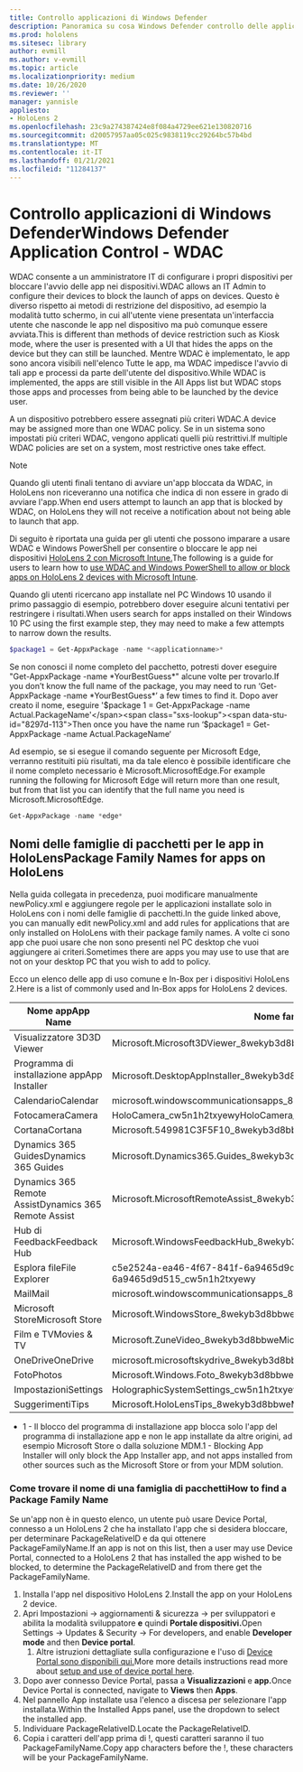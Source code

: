 ```yaml
---
title: Controllo applicazioni di Windows Defender
description: Panoramica su cosa Windows Defender controllo delle applicazioni e su come usarlo per gestire i dispositivi holoLens in realtà mista.
ms.prod: hololens
ms.sitesec: library
author: evmill
ms.author: v-evmill
ms.topic: article
ms.localizationpriority: medium
ms.date: 10/26/2020
ms.reviewer: ''
manager: yannisle
appliesto:
- HoloLens 2
ms.openlocfilehash: 23c9a274387424e8f084a4729ee621e130820716
ms.sourcegitcommit: d20057957aa05c025c9838119cc29264bc57b4bd
ms.translationtype: MT
ms.contentlocale: it-IT
ms.lasthandoff: 01/21/2021
ms.locfileid: "11284137"
---
```

# <span data-ttu-id="8297d-103">Controllo applicazioni di Windows Defender</span><span class="sxs-lookup"><span data-stu-id="8297d-103">Windows Defender Application Control - WDAC</span></span>

<span data-ttu-id="8297d-104">WDAC consente a un amministratore IT di configurare i propri dispositivi per bloccare l'avvio delle app nei dispositivi.</span><span class="sxs-lookup"><span data-stu-id="8297d-104">WDAC allows an IT Admin to configure their devices to block the launch of apps on devices.</span></span> <span data-ttu-id="8297d-105">Questo è diverso rispetto ai metodi di restrizione del dispositivo, ad esempio la modalità tutto schermo, in cui all'utente viene presentata un'interfaccia utente che nasconde le app nel dispositivo ma può comunque essere avviata.</span><span class="sxs-lookup"><span data-stu-id="8297d-105">This is different than methods of device restriction such as Kiosk mode, where  the user is presented with a UI that hides the apps on the device but they can still be launched.</span></span> <span data-ttu-id="8297d-106">Mentre WDAC è implementato, le app sono ancora visibili nell'elenco Tutte le app, ma WDAC impedisce l'avvio di tali app e processi da parte dell'utente del dispositivo.</span><span class="sxs-lookup"><span data-stu-id="8297d-106">While WDAC is implemented, the apps are still visible in the All Apps list but WDAC stops those apps and processes from being able to be launched by the device user.</span></span>

<span data-ttu-id="8297d-107">A un dispositivo potrebbero essere assegnati più criteri WDAC.</span><span class="sxs-lookup"><span data-stu-id="8297d-107">A device may be assigned more than one WDAC policy.</span></span> <span data-ttu-id="8297d-108">Se in un sistema sono impostati più criteri WDAC, vengono applicati quelli più restrittivi.</span><span class="sxs-lookup"><span data-stu-id="8297d-108">If multiple WDAC policies are set on a system, most restrictive ones take effect.</span></span> 

> [!NOTE]
> <span data-ttu-id="8297d-109">Quando gli utenti finali tentano di avviare un'app bloccata da WDAC, in HoloLens non riceveranno una notifica che indica di non essere in grado di avviare l'app.</span><span class="sxs-lookup"><span data-stu-id="8297d-109">When end users attempt to launch an app that is blocked by WDAC, on HoloLens they will not receive a notification about not being able to launch that app.</span></span>

<span data-ttu-id="8297d-110">Di seguito è riportata una guida per gli utenti che possono imparare a usare WDAC e Windows PowerShell per consentire o bloccare le app nei dispositivi [HoloLens 2 con Microsoft Intune.](https://docs.microsoft.com/mem/intune/configuration/custom-profile-hololens)</span><span class="sxs-lookup"><span data-stu-id="8297d-110">The following is a guide for users to learn how to [use WDAC and Windows PowerShell to allow or block apps on HoloLens 2 devices with Microsoft Intune](https://docs.microsoft.com/mem/intune/configuration/custom-profile-hololens).</span></span>

<span data-ttu-id="8297d-111">Quando gli utenti ricercano app installate nel PC Windows 10 usando il primo passaggio di esempio, potrebbero dover eseguire alcuni tentativi per restringere i risultati.</span><span class="sxs-lookup"><span data-stu-id="8297d-111">When users search for apps installed on their Windows 10 PC using the first example step, they may need to make a few attempts to narrow down the results.</span></span>

```powershell
$package1 = Get-AppxPackage -name *<applicationname>*
``` 

<span data-ttu-id="8297d-112">Se non conosci il nome completo del pacchetto, potresti dover eseguire "Get-AppxPackage -name \*YourBestGuess\*" alcune volte per trovarlo.</span><span class="sxs-lookup"><span data-stu-id="8297d-112">If you don’t know the full name of the package, you may need to run ‘Get-AppxPackage -name \*YourBestGuess\*’ a few times to find it.</span></span> <span data-ttu-id="8297d-113">Dopo aver creato il nome, eseguire '$package 1 = Get-AppxPackage -name Actual.PackageName'</span><span class="sxs-lookup"><span data-stu-id="8297d-113">Then once you have the name run ‘$package1 = Get-AppxPackage -name Actual.PackageName‘</span></span>

<span data-ttu-id="8297d-114">Ad esempio, se si esegue il comando seguente per Microsoft Edge, verranno restituiti più risultati, ma da tale elenco è possibile identificare che il nome completo necessario è Microsoft.MicrosoftEdge.</span><span class="sxs-lookup"><span data-stu-id="8297d-114">For example running the following for Microsoft Edge will return more than one result, but from that list you can identify that the full name you need is Microsoft.MicrosoftEdge.</span></span>

```powershell
Get-AppxPackage -name *edge*
``` 

## <span data-ttu-id="8297d-115">Nomi delle famiglie di pacchetti per le app in HoloLens</span><span class="sxs-lookup"><span data-stu-id="8297d-115">Package Family Names for apps on HoloLens</span></span>

<span data-ttu-id="8297d-116">Nella guida collegata in precedenza, puoi modificare manualmente newPolicy.xml e aggiungere regole per le applicazioni installate solo in HoloLens con i nomi delle famiglie di pacchetti.</span><span class="sxs-lookup"><span data-stu-id="8297d-116">In the guide linked above, you can manually edit newPolicy.xml and add rules for applications that are only installed on HoloLens with their package family names.</span></span> <span data-ttu-id="8297d-117">A volte ci sono app che puoi usare che non sono presenti nel PC desktop che vuoi aggiungere ai criteri.</span><span class="sxs-lookup"><span data-stu-id="8297d-117">Sometimes there are apps you may use to use that are not on your desktop PC that you wish to add to policy.</span></span>

<span data-ttu-id="8297d-118">Ecco un elenco delle app di uso comune e In-Box per i dispositivi HoloLens 2.</span><span class="sxs-lookup"><span data-stu-id="8297d-118">Here is a list of commonly used and In-Box apps for HoloLens 2 devices.</span></span>

| <span data-ttu-id="8297d-119">Nome app</span><span class="sxs-lookup"><span data-stu-id="8297d-119">App Name</span></span>                   | <span data-ttu-id="8297d-120">Nome famiglia di pacchetti</span><span class="sxs-lookup"><span data-stu-id="8297d-120">Package Family Name</span></span>                                |
|----------------------------|----------------------------------------------------|
| <span data-ttu-id="8297d-121">Visualizzatore 3D</span><span class="sxs-lookup"><span data-stu-id="8297d-121">3D Viewer</span></span>                  | <span data-ttu-id="8297d-122">Microsoft.Microsoft3DViewer_8wekyb3d8bbwe</span><span class="sxs-lookup"><span data-stu-id="8297d-122">Microsoft.Microsoft3DViewer_8wekyb3d8bbwe</span></span>          |
| <span data-ttu-id="8297d-123">Programma di installazione app</span><span class="sxs-lookup"><span data-stu-id="8297d-123">App Installer</span></span>              | <span data-ttu-id="8297d-124">Microsoft.DesktopAppInstaller_8wekyb3d8bbwe <sup> 1</span><span class="sxs-lookup"><span data-stu-id="8297d-124">Microsoft.DesktopAppInstaller_8wekyb3d8bbwe <sup>1</span></span></sup>         |
| <span data-ttu-id="8297d-125">Calendario</span><span class="sxs-lookup"><span data-stu-id="8297d-125">Calendar</span></span>                   | <span data-ttu-id="8297d-126">microsoft.windowscommunicationsapps_8wekyb3d8bbwe</span><span class="sxs-lookup"><span data-stu-id="8297d-126">microsoft.windowscommunicationsapps_8wekyb3d8bbwe</span></span>  |
| <span data-ttu-id="8297d-127">Fotocamera</span><span class="sxs-lookup"><span data-stu-id="8297d-127">Camera</span></span>                     | <span data-ttu-id="8297d-128">HoloCamera_cw5n1h2txyewy</span><span class="sxs-lookup"><span data-stu-id="8297d-128">HoloCamera_cw5n1h2txyewy</span></span>                           |
| <span data-ttu-id="8297d-129">Cortana</span><span class="sxs-lookup"><span data-stu-id="8297d-129">Cortana</span></span>                    | <span data-ttu-id="8297d-130">Microsoft.549981C3F5F10_8wekyb3d8bbwe</span><span class="sxs-lookup"><span data-stu-id="8297d-130">Microsoft.549981C3F5F10_8wekyb3d8bbwe</span></span>              |
| <span data-ttu-id="8297d-131">Dynamics 365 Guides</span><span class="sxs-lookup"><span data-stu-id="8297d-131">Dynamics 365 Guides</span></span>        | <span data-ttu-id="8297d-132">Microsoft.Dynamics365.Guides_8wekyb3d8bbwe</span><span class="sxs-lookup"><span data-stu-id="8297d-132">Microsoft.Dynamics365.Guides_8wekyb3d8bbwe</span></span>         |
| <span data-ttu-id="8297d-133">Dynamics 365 Remote Assist</span><span class="sxs-lookup"><span data-stu-id="8297d-133">Dynamics 365 Remote Assist</span></span> | <span data-ttu-id="8297d-134">Microsoft.MicrosoftRemoteAssist_8wekyb3d8bbwe</span><span class="sxs-lookup"><span data-stu-id="8297d-134">Microsoft.MicrosoftRemoteAssist_8wekyb3d8bbwe</span></span>      |
| <span data-ttu-id="8297d-135">Hub di Feedback</span><span class="sxs-lookup"><span data-stu-id="8297d-135">Feedback Hub</span></span>               | <span data-ttu-id="8297d-136">Microsoft.WindowsFeedbackHub_8wekyb3d8bbwe</span><span class="sxs-lookup"><span data-stu-id="8297d-136">Microsoft.WindowsFeedbackHub_8wekyb3d8bbwe</span></span>         |
| <span data-ttu-id="8297d-137">Esplora file</span><span class="sxs-lookup"><span data-stu-id="8297d-137">File Explorer</span></span>              | <span data-ttu-id="8297d-138">c5e2524a-ea46-4f67-841f-6a9465d9d515_cw5n1h2txyewy</span><span class="sxs-lookup"><span data-stu-id="8297d-138">c5e2524a-ea46-4f67-841f-6a9465d9d515_cw5n1h2txyewy</span></span> |
| <span data-ttu-id="8297d-139">Mail</span><span class="sxs-lookup"><span data-stu-id="8297d-139">Mail</span></span>                       | <span data-ttu-id="8297d-140">microsoft.windowscommunicationsapps_8wekyb3d8bbwe</span><span class="sxs-lookup"><span data-stu-id="8297d-140">microsoft.windowscommunicationsapps_8wekyb3d8bbwe</span></span>  |
| <span data-ttu-id="8297d-141">Microsoft Store</span><span class="sxs-lookup"><span data-stu-id="8297d-141">Microsoft Store</span></span>            | <span data-ttu-id="8297d-142">Microsoft.WindowsStore_8wekyb3d8bbwe</span><span class="sxs-lookup"><span data-stu-id="8297d-142">Microsoft.WindowsStore_8wekyb3d8bbwe</span></span>               |
| <span data-ttu-id="8297d-143">Film e TV</span><span class="sxs-lookup"><span data-stu-id="8297d-143">Movies & TV</span></span>                | <span data-ttu-id="8297d-144">Microsoft.ZuneVideo_8wekyb3d8bbwe</span><span class="sxs-lookup"><span data-stu-id="8297d-144">Microsoft.ZuneVideo_8wekyb3d8bbwe</span></span>                  |
| <span data-ttu-id="8297d-145">OneDrive</span><span class="sxs-lookup"><span data-stu-id="8297d-145">OneDrive</span></span>                   | <span data-ttu-id="8297d-146">microsoft.microsoftskydrive_8wekyb3d8bbwe</span><span class="sxs-lookup"><span data-stu-id="8297d-146">microsoft.microsoftskydrive_8wekyb3d8bbwe</span></span>          |
| <span data-ttu-id="8297d-147">Foto</span><span class="sxs-lookup"><span data-stu-id="8297d-147">Photos</span></span>                     | <span data-ttu-id="8297d-148">Microsoft.Windows.Foto_8wekyb3d8bbwe</span><span class="sxs-lookup"><span data-stu-id="8297d-148">Microsoft.Windows.Photos_8wekyb3d8bbwe</span></span>             |
| <span data-ttu-id="8297d-149">Impostazioni</span><span class="sxs-lookup"><span data-stu-id="8297d-149">Settings</span></span>                   | <span data-ttu-id="8297d-150">HolographicSystemSettings_cw5n1h2txyewy</span><span class="sxs-lookup"><span data-stu-id="8297d-150">HolographicSystemSettings_cw5n1h2txyewy</span></span>            |
| <span data-ttu-id="8297d-151">Suggerimenti</span><span class="sxs-lookup"><span data-stu-id="8297d-151">Tips</span></span>                       | <span data-ttu-id="8297d-152">Microsoft.HoloLensTips_8wekyb3d8bbwe</span><span class="sxs-lookup"><span data-stu-id="8297d-152">Microsoft.HoloLensTips_8wekyb3d8bbwe</span></span>               |

- <span data-ttu-id="8297d-153">1 - Il blocco del programma di installazione app blocca solo l'app del programma di installazione app e non le app installate da altre origini, ad esempio Microsoft Store o dalla soluzione MDM.</span><span class="sxs-lookup"><span data-stu-id="8297d-153">1 - Blocking App Installer will only block the App Installer app, and not apps installed from other sources such as the Microsoft Store or from your MDM solution.</span></span>

### <span data-ttu-id="8297d-154">Come trovare il nome di una famiglia di pacchetti</span><span class="sxs-lookup"><span data-stu-id="8297d-154">How to find a Package Family Name</span></span>

<span data-ttu-id="8297d-155">Se un'app non è in questo elenco, un utente può usare Device Portal, connesso a un HoloLens 2 che ha installato l'app che si desidera bloccare, per determinare PackageRelativeID e da qui ottenere PackageFamilyName.</span><span class="sxs-lookup"><span data-stu-id="8297d-155">If an app is not on this list, then a user may use Device Portal, connected to a HoloLens 2 that has installed the app wished to be blocked, to determine the PackageRelativeID and from there get the PackageFamilyName.</span></span>

1. <span data-ttu-id="8297d-156">Installa l'app nel dispositivo HoloLens 2.</span><span class="sxs-lookup"><span data-stu-id="8297d-156">Install the app on your HoloLens 2 device.</span></span> 
1. <span data-ttu-id="8297d-157">Apri Impostazioni -> aggiornamenti & sicurezza -> per sviluppatori e abilita la modalità sviluppatore **e** quindi **Portale dispositivi.**</span><span class="sxs-lookup"><span data-stu-id="8297d-157">Open Settings -> Updates & Security -> For developers, and enable **Developer mode** and then **Device portal**.</span></span> 
    1. <span data-ttu-id="8297d-158">Altre istruzioni dettagliate sulla configurazione e l'uso di [Device Portal sono disponibili qui.](https://docs.microsoft.com/windows/mixed-reality/develop/platform-capabilities-and-apis/using-the-windows-device-portal)</span><span class="sxs-lookup"><span data-stu-id="8297d-158">More more details instructions read more about [setup and use of device portal here](https://docs.microsoft.com/windows/mixed-reality/develop/platform-capabilities-and-apis/using-the-windows-device-portal).</span></span>
1. <span data-ttu-id="8297d-159">Dopo aver connesso Device Portal, passa a **Visualizzazioni** e **app.**</span><span class="sxs-lookup"><span data-stu-id="8297d-159">Once Device Portal is connected, navigate to **Views** then **Apps**.</span></span> 
1. <span data-ttu-id="8297d-160">Nel pannello App installate usa l'elenco a discesa per selezionare l'app installata.</span><span class="sxs-lookup"><span data-stu-id="8297d-160">Within the Installed Apps panel, use the dropdown to select the installed app.</span></span> 
1. <span data-ttu-id="8297d-161">Individuare PackageRelativeID.</span><span class="sxs-lookup"><span data-stu-id="8297d-161">Locate the PackageRelativeID.</span></span> 
1. <span data-ttu-id="8297d-162">Copia i caratteri dell'app prima di !, questi caratteri saranno il tuo PackageFamilyName.</span><span class="sxs-lookup"><span data-stu-id="8297d-162">Copy app characters before the !, these characters will be your PackageFamilyName.</span></span>


